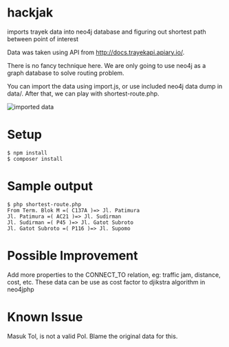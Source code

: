 hackjak
=======

imports trayek data into neo4j database and figuring out shortest path between point of interest

Data was taken using API from http://docs.trayekapi.apiary.io/.

There is no fancy technique here. We are only going to use neo4j as a graph database to solve routing problem.

You can import the data using import.js, or use included neo4j data dump in data/. After that, we can play with shortest-route.php.

![imported data](https://api.monosnap.com/image/download?id=bGXREGXHmsTDJ48n3wxXiHl5xdM15A)

Setup
====
````
$ npm install
$ composer install
````

Sample output
====
````
$ php shortest-route.php
From Term. Blok M =( C137A )=> Jl. Patimura
Jl. Patimura =( AC21 )=> Jl. Sudirman
Jl. Sudirman =( P45 )=> Jl. Gatot Subroto
Jl. Gatot Subroto =( P116 )=> Jl. Supomo
````

Possible Improvement
====
Add more properties to the CONNECT_TO relation, eg: traffic jam, distance, cost, etc. These data can be use as cost factor to djikstra algorithm in neo4jphp

Known Issue
====
Masuk Tol, is not a valid PoI. Blame the original data for this.
